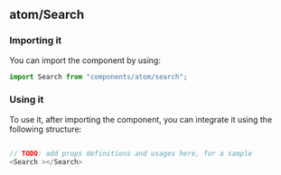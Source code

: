## atom/Search

<!-- TODO: add a description here! -->

### Importing it

You can import the component by using:

```js
import Search from "components/atom/search";
```

### Using it

To use it, after importing the component, you can integrate it using the following structure:

```js

// TODO: add props definitions and usages here, for a sample
<Search ></Search>

```